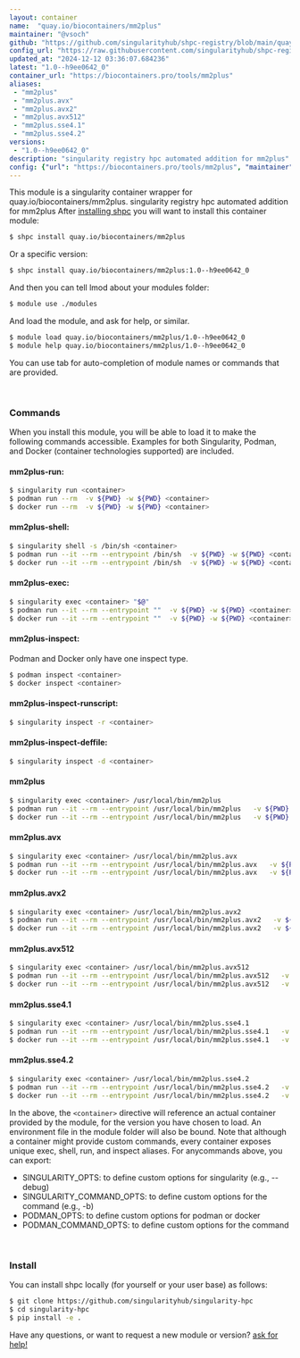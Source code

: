 ```yaml
---
layout: container
name:  "quay.io/biocontainers/mm2plus"
maintainer: "@vsoch"
github: "https://github.com/singularityhub/shpc-registry/blob/main/quay.io/biocontainers/mm2plus/container.yaml"
config_url: "https://raw.githubusercontent.com/singularityhub/shpc-registry/main/quay.io/biocontainers/mm2plus/container.yaml"
updated_at: "2024-12-12 03:36:07.684236"
latest: "1.0--h9ee0642_0"
container_url: "https://biocontainers.pro/tools/mm2plus"
aliases:
 - "mm2plus"
 - "mm2plus.avx"
 - "mm2plus.avx2"
 - "mm2plus.avx512"
 - "mm2plus.sse4.1"
 - "mm2plus.sse4.2"
versions:
 - "1.0--h9ee0642_0"
description: "singularity registry hpc automated addition for mm2plus"
config: {"url": "https://biocontainers.pro/tools/mm2plus", "maintainer": "@vsoch", "description": "singularity registry hpc automated addition for mm2plus", "latest": {"1.0--h9ee0642_0": "sha256:6b3d32f44b8a530b97267fd5e4a6889210ba9daaceef49b7a5224f29830a7c4e"}, "tags": {"1.0--h9ee0642_0": "sha256:6b3d32f44b8a530b97267fd5e4a6889210ba9daaceef49b7a5224f29830a7c4e"}, "docker": "quay.io/biocontainers/mm2plus", "aliases": {"mm2plus": "/usr/local/bin/mm2plus", "mm2plus.avx": "/usr/local/bin/mm2plus.avx", "mm2plus.avx2": "/usr/local/bin/mm2plus.avx2", "mm2plus.avx512": "/usr/local/bin/mm2plus.avx512", "mm2plus.sse4.1": "/usr/local/bin/mm2plus.sse4.1", "mm2plus.sse4.2": "/usr/local/bin/mm2plus.sse4.2"}}
---
```


This module is a singularity container wrapper for quay.io/biocontainers/mm2plus.
singularity registry hpc automated addition for mm2plus
After [installing shpc](#install) you will want to install this container module:


```bash
$ shpc install quay.io/biocontainers/mm2plus
```

Or a specific version:

```bash
$ shpc install quay.io/biocontainers/mm2plus:1.0--h9ee0642_0
```

And then you can tell lmod about your modules folder:

```bash
$ module use ./modules
```

And load the module, and ask for help, or similar.

```bash
$ module load quay.io/biocontainers/mm2plus/1.0--h9ee0642_0
$ module help quay.io/biocontainers/mm2plus/1.0--h9ee0642_0
```

You can use tab for auto-completion of module names or commands that are provided.

<br>

### Commands

When you install this module, you will be able to load it to make the following commands accessible.
Examples for both Singularity, Podman, and Docker (container technologies supported) are included.

#### mm2plus-run:

```bash
$ singularity run <container>
$ podman run --rm  -v ${PWD} -w ${PWD} <container>
$ docker run --rm  -v ${PWD} -w ${PWD} <container>
```

#### mm2plus-shell:

```bash
$ singularity shell -s /bin/sh <container>
$ podman run --it --rm --entrypoint /bin/sh  -v ${PWD} -w ${PWD} <container>
$ docker run --it --rm --entrypoint /bin/sh  -v ${PWD} -w ${PWD} <container>
```

#### mm2plus-exec:

```bash
$ singularity exec <container> "$@"
$ podman run --it --rm --entrypoint ""  -v ${PWD} -w ${PWD} <container> "$@"
$ docker run --it --rm --entrypoint ""  -v ${PWD} -w ${PWD} <container> "$@"
```

#### mm2plus-inspect:

Podman and Docker only have one inspect type.

```bash
$ podman inspect <container>
$ docker inspect <container>
```

#### mm2plus-inspect-runscript:

```bash
$ singularity inspect -r <container>
```

#### mm2plus-inspect-deffile:

```bash
$ singularity inspect -d <container>
```


#### mm2plus

```bash
$ singularity exec <container> /usr/local/bin/mm2plus
$ podman run --it --rm --entrypoint /usr/local/bin/mm2plus   -v ${PWD} -w ${PWD} <container> -c " $@"
$ docker run --it --rm --entrypoint /usr/local/bin/mm2plus   -v ${PWD} -w ${PWD} <container> -c " $@"
```


#### mm2plus.avx

```bash
$ singularity exec <container> /usr/local/bin/mm2plus.avx
$ podman run --it --rm --entrypoint /usr/local/bin/mm2plus.avx   -v ${PWD} -w ${PWD} <container> -c " $@"
$ docker run --it --rm --entrypoint /usr/local/bin/mm2plus.avx   -v ${PWD} -w ${PWD} <container> -c " $@"
```


#### mm2plus.avx2

```bash
$ singularity exec <container> /usr/local/bin/mm2plus.avx2
$ podman run --it --rm --entrypoint /usr/local/bin/mm2plus.avx2   -v ${PWD} -w ${PWD} <container> -c " $@"
$ docker run --it --rm --entrypoint /usr/local/bin/mm2plus.avx2   -v ${PWD} -w ${PWD} <container> -c " $@"
```


#### mm2plus.avx512

```bash
$ singularity exec <container> /usr/local/bin/mm2plus.avx512
$ podman run --it --rm --entrypoint /usr/local/bin/mm2plus.avx512   -v ${PWD} -w ${PWD} <container> -c " $@"
$ docker run --it --rm --entrypoint /usr/local/bin/mm2plus.avx512   -v ${PWD} -w ${PWD} <container> -c " $@"
```


#### mm2plus.sse4.1

```bash
$ singularity exec <container> /usr/local/bin/mm2plus.sse4.1
$ podman run --it --rm --entrypoint /usr/local/bin/mm2plus.sse4.1   -v ${PWD} -w ${PWD} <container> -c " $@"
$ docker run --it --rm --entrypoint /usr/local/bin/mm2plus.sse4.1   -v ${PWD} -w ${PWD} <container> -c " $@"
```


#### mm2plus.sse4.2

```bash
$ singularity exec <container> /usr/local/bin/mm2plus.sse4.2
$ podman run --it --rm --entrypoint /usr/local/bin/mm2plus.sse4.2   -v ${PWD} -w ${PWD} <container> -c " $@"
$ docker run --it --rm --entrypoint /usr/local/bin/mm2plus.sse4.2   -v ${PWD} -w ${PWD} <container> -c " $@"
```



In the above, the `<container>` directive will reference an actual container provided
by the module, for the version you have chosen to load. An environment file in the
module folder will also be bound. Note that although a container
might provide custom commands, every container exposes unique exec, shell, run, and
inspect aliases. For anycommands above, you can export:

 - SINGULARITY_OPTS: to define custom options for singularity (e.g., --debug)
 - SINGULARITY_COMMAND_OPTS: to define custom options for the command (e.g., -b)
 - PODMAN_OPTS: to define custom options for podman or docker
 - PODMAN_COMMAND_OPTS: to define custom options for the command

<br>

### Install

You can install shpc locally (for yourself or your user base) as follows:

```bash
$ git clone https://github.com/singularityhub/singularity-hpc
$ cd singularity-hpc
$ pip install -e .
```

Have any questions, or want to request a new module or version? [ask for help!](https://github.com/singularityhub/singularity-hpc/issues)